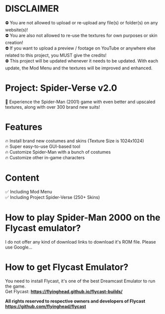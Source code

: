 # DISCLAIMER
⛔ You are not allowed to upload or re-upload any file(s) or folder(s) on any website(s)! <br>
⛔ You are also not allowed to re-use the textures for own purposes or skin creation! <br>
⛔ If you want to upload a preview / footage on YouTube or anywhere else related to this project, you MUST give the credits! <br>
⛔ This project will be updated whenever it needs to be updated. With each update, the Mod Menu and the textures will be improved and enhanced. <br>

# Project: Spider-Verse v2.0
📢 Experience the Spider-Man (2001) game with even better and upscaled textures, along with over 300 brand new suits! <br>
# Features
🔥 Install brand new costumes and skins (Texture Size is 1024x1024) <br>
🔥 Super easy-to-use GUI-based tool <br>
🔥 Customize Spider-Man with a bunch of costumes <br>
🔥 Customize other in-game characters <br>

# Content
✅ Including Mod Menu <br>
✅ Including Project Spider-Verse (250+ Skins) <br>

# How to play Spider-Man 2000 on the Flycast emulator?
I do not offer any kind of download links to download it's ROM file.
Please use Google...

# How to get Flycast Emulator?
You need to install Flycast, it's one of the best Dreamcast Emulator to run the game.
<br> Get Flycast: **https://flyinghead.github.io/flycast-builds/**

**All rights reserved to respective owners and developers of Flycast**
<br> **https://github.com/flyinghead/flycast**

